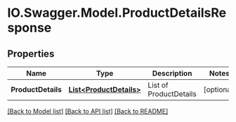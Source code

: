 # IO.Swagger.Model.ProductDetailsResponse
## Properties

Name | Type | Description | Notes
------------ | ------------- | ------------- | -------------
**ProductDetails** | [**List&lt;ProductDetails&gt;**](ProductDetails.md) | List of ProductDetails | [optional] 

[[Back to Model list]](../README.md#documentation-for-models) [[Back to API list]](../README.md#documentation-for-api-endpoints) [[Back to README]](../README.md)

